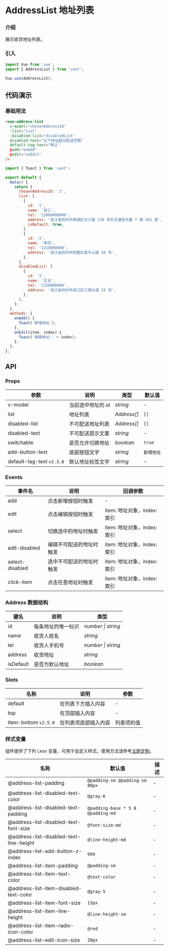 # AddressList 地址列表

### 介绍

展示收货地址列表。

### 引入

```js
import Vue from 'vue';
import { AddressList } from 'vant';

Vue.use(AddressList);
```

## 代码演示

### 基础用法

```html
<van-address-list
  v-model="chosenAddressId"
  :list="list"
  :disabled-list="disabledList"
  disabled-text="以下地址超出配送范围"
  default-tag-text="默认"
  @add="onAdd"
  @edit="onEdit"
/>
```

```js
import { Toast } from 'vant';

export default {
  data() {
    return {
      chosenAddressId: '1',
      list: [
        {
          id: '1',
          name: '张三',
          tel: '13000000000',
          address: '浙江省杭州市西湖区文三路 138 号东方通信大厦 7 楼 501 室',
          isDefault: true,
        },
        {
          id: '2',
          name: '李四',
          tel: '1310000000',
          address: '浙江省杭州市拱墅区莫干山路 50 号',
        },
      ],
      disabledList: [
        {
          id: '3',
          name: '王五',
          tel: '1320000000',
          address: '浙江省杭州市滨江区江南大道 15 号',
        },
      ],
    };
  },
  methods: {
    onAdd() {
      Toast('新增地址');
    },
    onEdit(item, index) {
      Toast('编辑地址:' + index);
    },
  },
};
```

## API

### Props

| 参数                      | 说明              | 类型        | 默认值     |
| ------------------------- | ----------------- | ----------- | ---------- |
| v-model                   | 当前选中地址的 id | _string_    | -          |
| list                      | 地址列表          | _Address[]_ | `[]`       |
| disabled-list             | 不可配送地址列表  | _Address[]_ | `[]`       |
| disabled-text             | 不可配送提示文案  | _string_    | -          |
| switchable                | 是否允许切换地址  | _boolean_   | `true`     |
| add-button-text           | 底部按钮文字      | _string_    | `新增地址` |
| default-tag-text `v2.3.0` | 默认地址标签文字  | _string_    | -          |

### Events

| 事件名          | 说明                     | 回调参数                    |
| --------------- | ------------------------ | --------------------------- |
| add             | 点击新增按钮时触发       | -                           |
| edit            | 点击编辑按钮时触发       | item: 地址对象，index: 索引 |
| select          | 切换选中的地址时触发     | item: 地址对象，index: 索引 |
| edit-disabled   | 编辑不可配送的地址时触发 | item: 地址对象，index: 索引 |
| select-disabled | 选中不可配送的地址时触发 | item: 地址对象，index: 索引 |
| click-item      | 点击任意地址时触发       | item: 地址对象，index: 索引 |

### Address 数据结构

| 键名      | 说明               | 类型               |
| --------- | ------------------ | ------------------ |
| id        | 每条地址的唯一标识 | _number \| string_ |
| name      | 收货人姓名         | _string_           |
| tel       | 收货人手机号       | _number \| string_ |
| address   | 收货地址           | _string_           |
| isDefault | 是否为默认地址     | _boolean_          |

### Slots

| 名称                 | 说明                 | 参数       |
| -------------------- | -------------------- | ---------- |
| default              | 在列表下方插入内容   | -          |
| top                  | 在顶部插入内容       | -          |
| item-bottom `v2.5.0` | 在列表项底部插入内容 | 列表项的值 |

### 样式变量

组件提供了下列 Less 变量，可用于自定义样式，使用方法请参考[主题定制](#/zh-CN/theme)。

| 名称 | 默认值 | 描述 |
| --- | --- | --- |
| @address-list-padding | `@padding-sm @padding-sm 80px` | - |
| @address-list-disabled-text-color | `@gray-6` | - |
| @address-list-disabled-text-padding | `@padding-base * 5 0 @padding-md` | - |
| @address-list-disabled-text-font-size | `@font-size-md` | - |
| @address-list-disabled-text-line-height | `@line-height-md` | - |
| @address-list-add-button-z-index | `999` | - |
| @address-list-item-padding | `@padding-sm` | - |
| @address-list-item-text-color | `@text-color` | - |
| @address-list-item-disabled-text-color | `@gray-5` | - |
| @address-list-item-font-size | `13px` | - |
| @address-list-item-line-height | `@line-height-sm` | - |
| @address-list-item-radio-icon-color | `@red` | - |
| @address-list-edit-icon-size | `20px` | - |
